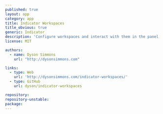 ```yaml
---
published: true
layout: app
category: app
title: Indicator Workspaces
title_obvious: true
generic: Indicator
description: 'Configure workspaces and interact with them in the panel.'
license: MIT

authors: 
  - name: Dyson Simmons
    url: "http://dysonsimmons.com"

links:
  - type: Web
    url: 'http://dysonsimmons.com/indicator-workspaces/'
  - type: GitHub
    url: dyson/indicator-workspaces

repository:
repository-unstable:
package:
---
```

